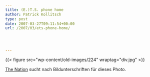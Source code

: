 ```yaml
---
title: (E.)T.S. phone home
author: Patrick Kollitsch
type: post
date: 2007-03-27T09:11:54+00:00
url: /2007/03/ets-phone-home/




---
```

{{< figure src="wp-content/old-images/224" wraptag="div.jpg" >}}

[The Nation][1] sucht nach Bildunterschriften für dieses Photo.

 [1]: http://www.nationmultimedia.com/2007/03/27/headlines/headlines_30030378.php
